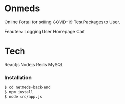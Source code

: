 # Onmeds

Online Portal for selling COVID-19 Test Packages to User.

Feauters:
Logging User
Homepage
Cart

# Tech
Reactjs
Nodejs
Redis
MySQL

### Installation

```sh
$ cd netmeds-back-end
$ npm install 
$ node src/app.js
```

